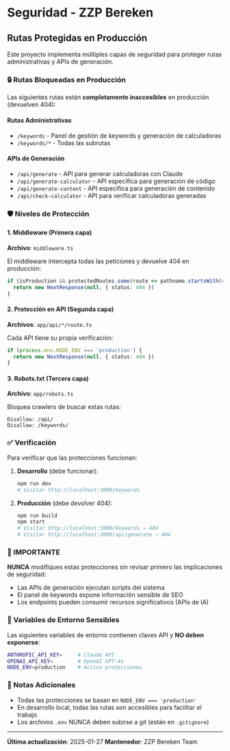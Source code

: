 # Seguridad - ZZP Bereken

## Rutas Protegidas en Producción

Este proyecto implementa múltiples capas de seguridad para proteger rutas administrativas y APIs de generación.

### 🔒 Rutas Bloqueadas en Producción

Las siguientes rutas están **completamente inaccesibles** en producción (devuelven 404):

#### Rutas Administrativas
- `/keywords` - Panel de gestión de keywords y generación de calculadoras
- `/keywords/*` - Todas las subrutas

#### APIs de Generación
- `/api/generate` - API para generar calculadoras con Claude
- `/api/generate-calculator` - API específica para generación de código
- `/api/generate-content` - API específica para generación de contenido
- `/api/check-calculator` - API para verificar calculadoras generadas

### 🛡️ Niveles de Protección

#### 1. Middleware (Primera capa)
**Archivo**: `middleware.ts`

El middleware intercepta todas las peticiones y devuelve 404 en producción:

```typescript
if (isProduction && protectedRoutes.some(route => pathname.startsWith(route))) {
  return new NextResponse(null, { status: 404 })
}
```

#### 2. Protección en API (Segunda capa)
**Archivos**: `app/api/*/route.ts`

Cada API tiene su propia verificación:

```typescript
if (process.env.NODE_ENV === 'production') {
  return new NextResponse(null, { status: 404 })
}
```

#### 3. Robots.txt (Tercera capa)
**Archivo**: `app/robots.ts`

Bloquea crawlers de buscar estas rutas:

```
Disallow: /api/
Disallow: /keywords/
```

### ✅ Verificación

Para verificar que las protecciones funcionan:

1. **Desarrollo** (debe funcionar):
   ```bash
   npm run dev
   # Visitar http://localhost:3000/keywords
   ```

2. **Producción** (debe devolver 404):
   ```bash
   npm run build
   npm start
   # Visitar http://localhost:3000/keywords → 404
   # Visitar http://localhost:3000/api/generate → 404
   ```

### 🚨 IMPORTANTE

**NUNCA** modifiques estas protecciones sin revisar primero las implicaciones de seguridad:

- Las APIs de generación ejecutan scripts del sistema
- El panel de keywords expone información sensible de SEO
- Los endpoints pueden consumir recursos significativos (APIs de IA)

### 🔐 Variables de Entorno Sensibles

Las siguientes variables de entorno contienen claves API y **NO deben exponerse**:

```bash
ANTHROPIC_API_KEY=     # Claude API
OPENAI_API_KEY=        # OpenAI GPT-4o
NODE_ENV=production    # Activa protecciones
```

### 📝 Notas Adicionales

- Todas las protecciones se basan en `NODE_ENV === 'production'`
- En desarrollo local, todas las rutas son accesibles para facilitar el trabajo
- Los archivos `.env` NUNCA deben subirse a git (están en `.gitignore`)

---

**Última actualización**: 2025-01-27
**Mantenedor**: ZZP Bereken Team
